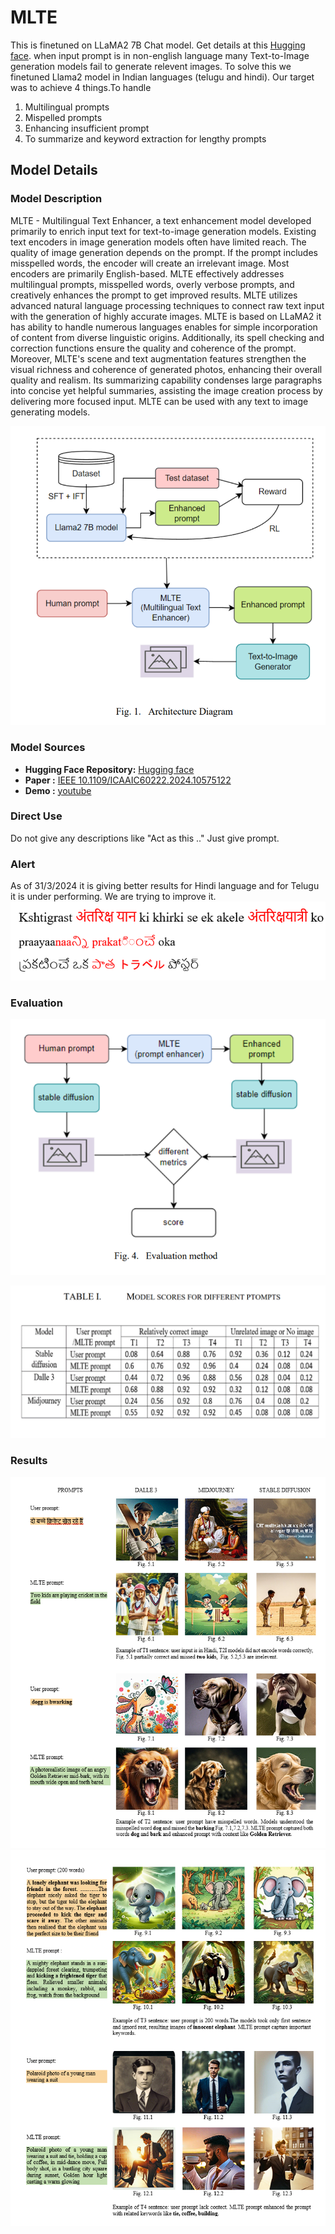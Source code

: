 # MLTE


This is finetuned on LLaMA2 7B Chat model. Get details at this [Hugging face](https://huggingface.co/sainv/MLTE_llama2_multilingual_T2I_prompt_gen).
when input prompt is in non-english language many Text-to-Image generation models fail to generate relevent images.
To solve this we finetuned Llama2 model in Indian languages (telugu and hindi).
Our target was to achieve 4 things.To handle
1. Multilingual prompts
2. Mispelled prompts
3. Enhancing insufficient prompt
4. To summarize and keyword extraction for lengthy prompts


## Model Details

### Model Description

MLTE - Multilingual Text Enhancer, a text enhancement model developed primarily to enrich input text for
text-to-image generation models. Existing text encoders in image generation models often have limited reach.
The quality of image generation depends on the prompt. If the prompt includes misspelled words, the encoder
will create an irrelevant image. Most encoders are primarily English-based. MLTE effectively addresses 
multilingual prompts, misspelled words, overly verbose prompts, and creatively enhances the prompt to get 
improved results. MLTE utilizes advanced natural language processing techniques to connect raw text input 
with the generation of highly accurate images. MLTE is based on LLaMA2 it has ability to handle numerous 
languages enables for simple incorporation of content from diverse linguistic origins. Additionally, its 
spell checking and correction functions ensure the quality and coherence of the prompt. Moreover, MLTE's 
scene and text augmentation features strengthen the visual richness and coherence of generated photos, 
enhancing their overall quality and realism. Its summarizing capability condenses large paragraphs into 
concise yet helpful summaries, assisting the image creation process by delivering more focused input. 
MLTE can be used with any text to image generating models.


![Architecture](https://github.com/sai1027/MLTE/blob/main/img/Architecture.png?raw=true)





### Model Sources

<!-- Provide the basic links for the model. -->

- **Hugging Face Repository:** [Hugging face](https://huggingface.co/sainv/MLTE_llama2_multilingual_T2I_prompt_gen)
- **Paper :** [IEEE 10.1109/ICAAIC60222.2024.10575122](https://ieeexplore.ieee.org/document/10575122)
- **Demo :** [youtube](https://youtu.be/zn1Jb1dMcbw?si=npl7JaCbjiALCReg)


### Direct Use

Do not give any descriptions like "Act as this .."
Just give prompt.

### Alert

As of 31/3/2024 it is giving better results for Hindi language and for Telugu it is under performing. 
We are trying to improve it.
![Wrong translation](https://github.com/sai1027/MLTE/blob/main/img/Sample%20Error%20.png?raw=true)

<!--

## How to Get Started with the Model

Use the code below to get started with the model.

[More Information Needed]

## Training Details

### Training Data

<!-- This should link to a Dataset Card, perhaps with a short stub of information on what the training data is all about as well as documentation related to data pre-processing or additional filtering. -->



### Evaluation

![Evaluation](https://github.com/sai1027/MLTE/blob/main/img/Evaluation%20method%20.png?raw=true)


![Performance](https://github.com/sai1027/MLTE/blob/main/img/Performance%20Table.png?raw=true)


### Results

![output 1 ](https://github.com/sai1027/MLTE/blob/main/img/Output%20sample%201.png?raw=true)
![output 2 ](https://github.com/sai1027/MLTE/blob/main/img/Output%20sample%202.png?raw=true)
